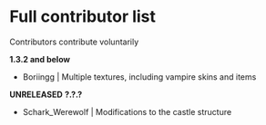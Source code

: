 # Full contributor list

Contributors contribute voluntarily

**1.3.2 and below**
- Boriingg | Multiple textures, including vampire skins and items

**UNRELEASED**
**?.?.?**
- Schark_Werewolf | Modifications to the castle structure

